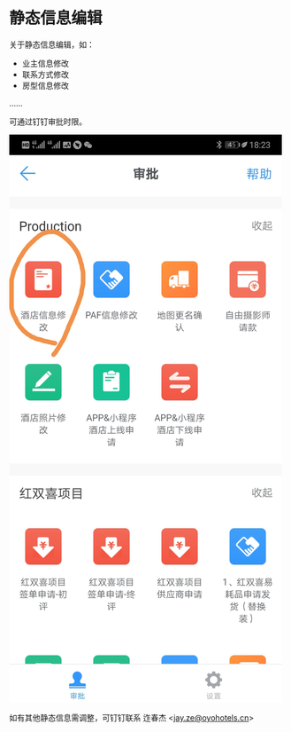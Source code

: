 # 静态信息编辑

关于静态信息编辑，如：

* 业主信息修改
* 联系方式修改
* 房型信息修改

……

可通过钉钉审批时限。

![](../.gitbook/assets/image%20%28122%29.png)

如有其他静态信息需调整，可钉钉联系 迮春杰 &lt;jay.ze@oyohotels.cn&gt;

